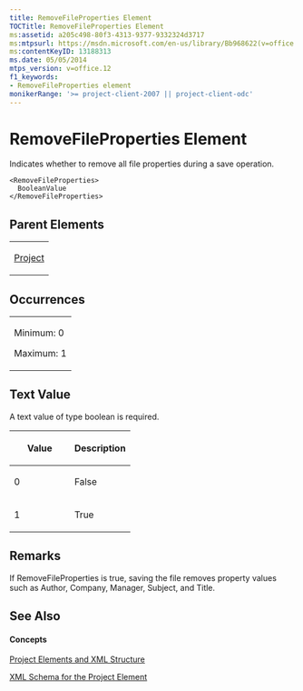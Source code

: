 ```yaml
---
title: RemoveFileProperties Element
TOCTitle: RemoveFileProperties Element
ms:assetid: a205c498-80f3-4313-9377-9332324d3717
ms:mtpsurl: https://msdn.microsoft.com/en-us/library/Bb968622(v=office.12)
ms:contentKeyID: 13188313
ms.date: 05/05/2014
mtps_version: v=office.12
f1_keywords:
- RemoveFileProperties element
monikerRange: '>= project-client-2007 || project-client-odc'
---
```


# RemoveFileProperties Element




Indicates whether to remove all file properties during a save operation.

    <RemoveFileProperties>
      BooleanValue
    </RemoveFileProperties>

## Parent Elements

<table>
<colgroup>
<col style="width: 100%" />
</colgroup>
<tbody>
<tr class="odd">
<td><p><a href="bb968701(v=office.12).md">Project</a></p></td>
</tr>
</tbody>
</table>

## Occurrences

<table>
<colgroup>
<col style="width: 100%" />
</colgroup>
<tbody>
<tr class="odd">
<td><p>Minimum: 0</p>
<p>Maximum: 1</p></td>
</tr>
</tbody>
</table>

## Text Value

A text value of type boolean is required.

<table>
<colgroup>
<col style="width: 50%" />
<col style="width: 50%" />
</colgroup>
<thead>
<tr class="header">
<th><p>Value</p></th>
<th><p>Description</p></th>
</tr>
</thead>
<tbody>
<tr class="odd">
<td><p>0</p></td>
<td><p>False</p></td>
</tr>
<tr class="even">
<td><p>1</p></td>
<td><p>True</p></td>
</tr>
</tbody>
</table>

## Remarks

If RemoveFileProperties is true, saving the file removes property values such as Author, Company, Manager, Subject, and Title.

## See Also

#### Concepts

[Project Elements and XML Structure](project-elements-and-xml-structure.md)

[XML Schema for the Project Element](xml-schema-for-the-project-element.md)

